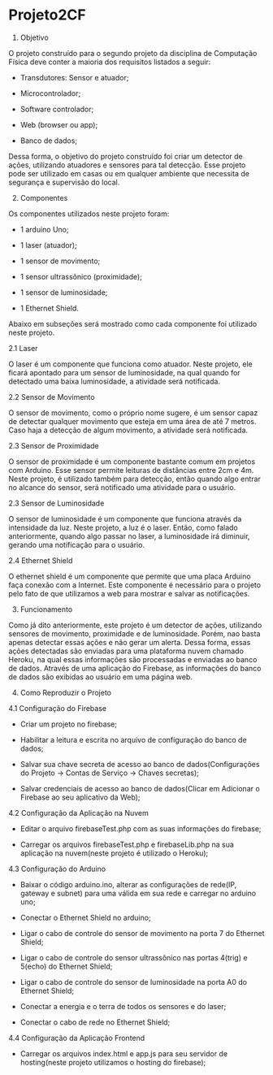 # Projeto2CF

1. Objetivo

O projeto construído para o segundo projeto da disciplina de Computação Física deve conter a maioria dos requisitos listados a seguir:

- Transdutores: Sensor e atuador;

- Microcontrolador;

- Software controlador;

- Web (browser ou app);

- Banco de dados;

Dessa forma, o objetivo do projeto construído foi criar um detector de ações, utilizando atuadores e sensores para tal detecção. Esse projeto pode ser utilizado em casas ou em qualquer ambiente que necessita de segurança e supervisão do local.

2. Componentes

Os componentes utilizados neste projeto foram:

- 1 arduino Uno;

- 1 laser (atuador);

- 1 sensor de movimento;

- 1 sensor ultrassônico (proximidade);

- 1 sensor de luminosidade;

- 1 Ethernet Shield.

Abaixo em subseções será mostrado como cada componente foi utilizado neste projeto.

2.1 Laser

O laser é um componente que funciona como atuador. Neste projeto, ele ficará apontado para um sensor de luminosidade, na qual quando for detectado uma baixa luminosidade, a atividade será notificada.

2.2 Sensor de Movimento

O sensor de movimento, como o próprio nome sugere, é um sensor capaz de detectar qualquer movimento que esteja em uma área de até 7 metros. Caso haja a detecção de algum movimento, a atividade será notificada.

2.3 Sensor de Proximidade

O sensor de proximidade é um componente bastante comum em projetos com Arduino. Esse sensor permite leituras de distâncias entre 2cm e 4m. Neste projeto, é utilizado também para detecção, então quando algo entrar no alcance do sensor, será notificado uma atividade para o usuário.

2.3 Sensor de Luminosidade

O sensor de luminosidade é um componente que funciona através da intensidade da luz. Neste projeto, a luz é o laser. Então, como falado anteriormente, quando algo passar no laser, a luminosidade irá diminuir, gerando uma notificação para o usuário.

2.4 Ethernet Shield

O ethernet shield é um componente que permite que uma placa Arduino faça conexão com a Internet. Este componente é necessário para o projeto pelo fato de que utilizamos a web para mostrar e salvar as notificações.

3. Funcionamento

Como já dito anteriormente, este projeto é um detector de ações, utilizando sensores de movimento, proximidade e de luminosidade. Porém, nao basta apenas detectar essas ações e não gerar um alerta. Dessa forma, essas ações detectadas são enviadas para uma plataforma nuvem chamado Heroku, na qual essas informações são processadas e enviadas ao banco de dados. Através de uma aplicação do Firebase, as informações do banco de dados são exibidas ao usuário em uma página web.

4. Como Reproduzir o Projeto

4.1 Configuração do Firebase

- Criar um projeto no firebase;

- Habilitar a leitura e escrita no arquivo de configuração do banco de dados;

- Salvar sua chave secreta de acesso ao banco de dados(Configurações do Projeto -> Contas de Serviço -> Chaves secretas);

- Salvar credenciais de acesso ao banco de dados(Clicar em Adicionar o Firebase ao seu aplicativo da Web);

4.2 Configuração da Aplicação na Nuvem

- Editar o arquivo firebaseTest.php com as suas informações do firebase;

- Carregar os arquivos firebaseTest.php e firebaseLib.php na sua aplicação na nuvem(neste projeto é utilizado o Heroku);

4.3 Configuração do Arduino

- Baixar o código arduino.ino, alterar as configurações de rede(IP, gateway e subnet) para uma válida em sua rede e carregar no arduino uno;

- Conectar o Ethernet Shield no arduino;

- Ligar o cabo de controle do sensor de movimento na porta 7 do Ethernet Shield;

- Ligar o cabo de controle do sensor ultrassônico nas portas 4(trig) e 5(echo) do Ethernet Shield;

- Ligar o cabo de controle do sensor de luminosidade na porta A0 do Ethernet Shield;

- Conectar a energia e o terra de todos os sensores e do laser;

- Conectar o cabo de rede no Ethernet Shield;

4.4 Configuração da Aplicação Frontend

- Carregar os arquivos index.html e app.js para seu servidor de hosting(neste projeto utilizamos o hosting do firebase);
